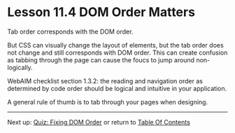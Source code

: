 # Lesson 11.4 DOM Order Matters

Tab order corresponds with the DOM order.

But CSS can visually change the layout of elements, but the tab order does not change and still corresponds with DOM order. This can create confusion as tabbing through the page can cause the foucs to jump around non-logically.

WebAIM checklist section 1.3.2: the reading and navigation order as determined by code order should be logical and intuitive in your application.

A general rule of thumb is to tab through your pages when designing.

- - -
Next up: [Quiz: Fixing DOM Order](ND024_Part2_Lesson11_05.md) or return to [Table Of Contents](./ND024_TableOfContents.md)
